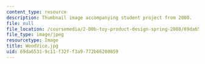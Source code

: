 ```yaml
---
content_type: resource
description: Thumbnail image accompanying student project from 2008.
file: null
file_location: /coursemedia/2-00b-toy-product-design-spring-2008/69da65319c11f32ff3a9772b66280859_WoodVice.jpg
file_type: image/jpeg
resourcetype: Image
title: WoodVice.jpg
uid: 69da6531-9c11-f32f-f3a9-772b66280859
---
```

